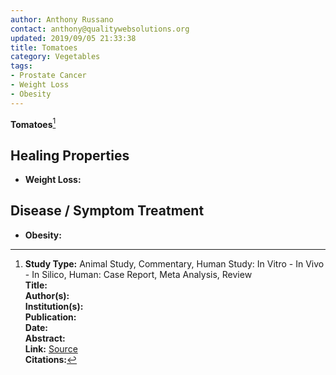 ```yaml
---
author: Anthony Russano
contact: anthony@qualitywebsolutions.org
updated: 2019/09/05 21:33:38
title: Tomatoes
category: Vegetables
tags:
- Prostate Cancer
- Weight Loss
- Obesity
---
```

**Tomatoes**[^1]

## Healing Properties

- **Weight Loss:**

## Disease / Symptom Treatment

- **Obesity:**

[^1]: **Study Type:**  Animal Study, Commentary, Human Study: In Vitro - In Vivo - In Silico, Human: Case Report, Meta Analysis, Review<br>**Title:** <br>**Author(s):**  <br>**Institution(s):** <br>**Publication:** <i> </i><br>**Date:** <br>**Abstract:** <i> </i><br>**Link:** [Source]()<br>**Citations:**   